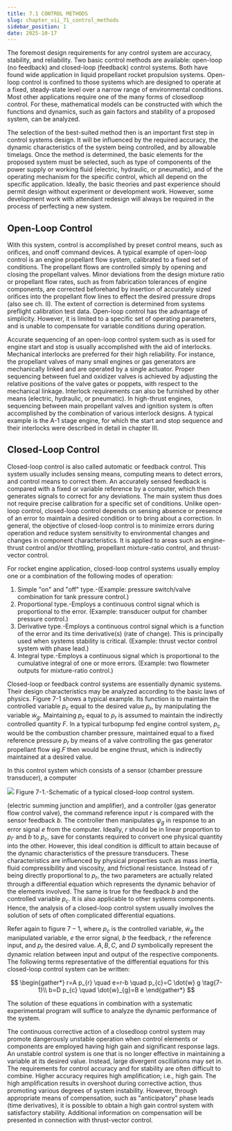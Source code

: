 ```yaml
---
title: 7.1 CONTROL METHODS
slug: chapter_vii_71_control_methods
sidebar_position: 1
date: 2025-10-17
---
```


The foremost design requirements for any control system are accuracy, stability, and reliability. Two basic control methods are available: open-loop (no feedback) and closed-loop (feedback) control systems. Both have found wide application in liquid propellant rocket propulsion systems. Open-loop control is confined to those systems which are designed to operate at a fixed, steady-state level over a narrow range of environmental conditions. Most other applications require one of the many forms of closedloop control. For these, mathematical models can be constructed with which the functions and dynamics, such as gain factors and stability of a proposed system, can be analyzed.

The selection of the best-suited method then is an important first step in control systems design. It will be influenced by the required accuracy, the dynamic characteristics of the system being controlled, and by allowable timelags. Once the method is determined, the basic elements for the proposed system must be selected, such as type of components of the power supply or working fluid (electric, hydraulic, or pneumatic), and of the operating mechanism for the specific control, which all depend on the specific application. Ideally, the basic theories and past experience should permit design without experiment or development work. However, some development work with attendant redesign will always be required in the process of perfecting a new system.

## Open-Loop Control

With this system, control is accomplished by preset control means, such as orifices, and onoff command devices. A typical example of open-loop control is an engine propellant flow system, calibrated to a fixed set of conditions. The propellant flows are controlled simply by
opening and closing the propellant valves. Minor deviations from the design mixture ratio or propellant flow rates, such as from fabrication tolerances of engine components, are corrected beforehand by insertion of accurately sized orifices into the propellant flow lines to effect the desired pressure drops (also see ch. II). The extent of correction is determined from systems preflight calibration test data. Open-loop control has the advantage of simplicity. However, it is limited to a specific set of operating parameters, and is unable to compensate for variable conditions during operation.

Accurate sequencing of an open-loop control system such as is used for engine start and stop is usually accomplished with the aid of interlocks. Mechanical interlocks are preferred for their high reliability. For instance, the propellant valves of many small engines or gas generators are mechanically linked and are operated by a single actuator. Proper sequencing between fuel and oxidizer valves is achieved by adjusting the relative positions of the valve gates or poppets, with respect to the mechanical linkage. Interlock requirements can also be furnished by other means (electric, hydraulic, or pneumatic). In high-thrust engines, sequencing between main propellant valves and ignition system is often accomplished by the combination of various interlock designs. A typical example is the A-1 stage engine, for which the start and stop sequence and their interlocks were described in detail in chapter III.

## Closed-Loop Control

Closed-loop control is also called automatic or feedback control. This system usually includes sensing means, computing means to detect errors, and control means to correct them. An accurately sensed feedback is compared with a fixed or variable reference by a computer, which
then generates signals to correct for any deviations. The main system thus does not require precise calibration for a specific set of conditions. Unlike open-loop control, closed-loop control depends on sensing absence or presence of an error to maintain a desired condition or to bring about a correction. In general, the objective of closed-loop control is to minimize errors during operation and reduce system sensitivity to environmental changes and changes in component characteristics. It is applied to areas such as engine-thrust control and/or throttling, propellant mixture-ratio control, and thrust-vector control.

For rocket engine application, closed-loop control systems usually employ one or a combination of the following modes of operation:

1. Simple "on" and "off" type.-(Example: pressure switch/valve combination for tank pressure control.)
2. Proportional type.-Employs a continuous control signal which is proportional to the error. (Example: transducer output for chamber pressure control.)
3. Derivative type.-Employs a continuous control signal which is a function of the error and its time derivative(s) (rate of change). This is principally used when systems stability is critical. (Example: thrust vector control system with phase lead.)
4. Integral type.-Employs a continuous signal which is proportional to the cumulative integral of one or more errors. (Example: two flowmeter outputs for mixture-ratio control.)

Closed-loop or feedback control systems are essentially dynamic systems. Their design characteristics may be analyzed according to the basic laws of physics. Figure 7-1 shows a typical example. Its function is to maintain the controlled variable $p_{c}$ equal to the desired value $p_{r}$, by manipulating the variable $\dot{w}_{g}$. Maintaining $p_{c}$ equal to $p_{r}$ is assumed to maintain the indirectly controlled quantity $F$. In a typical turbopump fed engine control system, $p_{c}$ would be the combustion chamber pressure, maintained equal to a fixed reference pressure $p_{r}$ by means of a valve controlling the gas generator propellant flow $\dot{w} g . F$ then would be engine thrust, which is indirectly maintained at a desired value.

In this control system which consists of a sensor (chamber pressure transducer), a computer

![](/img/DLPRE/image_204.jpg)
Figure 7-1.-Schematic of a typical closed-loop control system.

(electric summing junction and amplifier), and a controller (gas generator flow control valve), the command reference input $r$ is compared with the sensor feedback $b$. The controller then manipulates $\psi_{g}$ in response to an error signal $e$ from the computer. Ideally, $r$ should be in linear proportion to $p_{\Gamma}$ and $b$ to $p_{c}$, save for constants required to convert one physical quantity into the other. However, this ideal condition is difficult to attain because of the dynamic characteristics of the pressure transducers. These characteristics are influenced by physical properties such as mass inertia, fluid compressibility and viscosity, and frictional resistance. Instead of $r$ being directly proportional to $p_{r}$, the two parameters are actually related through a differential equation which represents the dynamic behavior of the elements involved. The same is true for the feedback $b$ and the controlled variable $p_{c}$. It is also applicable to other systems components. Hence, the analysis of a closed-loop control system usually involves the solution of sets of often complicated differential equations.

Refer again to figure $7-1$, where $p_{c}$ is the controlled variable, $\dot{w}_{g}$ the manipulated variable, $e$ the error signal, $b$ the feedback, $r$ the reference input, and $p_{r}$ the desired value. $A, B, C$, and $D$ symbolically represent the dynamic relation between input and output of the respective components. The following terms representative of the differential equations for this closed-loop control system can be written:

$$
\begin{gather*}
r=A p_{r} \quad e=r-b \quad p_{c}=C \dot{w} g  \tag{7-1}\\
b=D p_{c} \quad \dot{w}_{g}=B e
\end{gather*}
$$

The solution of these equations in combination with a systematic experimental program will suffice to analyze the dynamic performance of the system.

The continuous corrective action of a closedloop control system may promote dangerously
unstable operation when control elements or components are employed having high gain and significant response lags. An unstable control system is one that is no longer effective in maintaining a variable at its desired value. Instead, large divergent oscillations may set in. The requirements for control accuracy and for stability are often difficult to combine. Higher accuracy requires high amplification; i.e., high gain. The high amplification results in overshoot during corrective action, thus promoting various degrees of system instability. However, through appropriate means of compensation, such as "anticipatory" phase leads (time derivatives), it is possible to obtain a high gain control system with satisfactory stability. Additional information on compensation will be presented in connection with thrust-vector control.